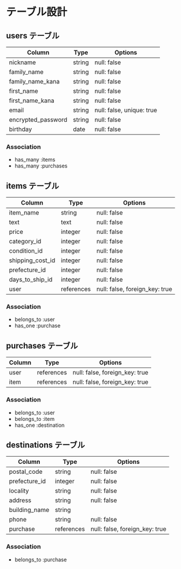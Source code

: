 # テーブル設計

## users テーブル

| Column             | Type   | Options                   |
| ------------------ | ------ | ------------------------- |
| nickname           | string | null: false               |
| family_name        | string | null: false               |
| family_name_kana   | string | null: false               |
| first_name         | string | null: false               |
| first_name_kana    | string | null: false               |
| email              | string | null: false, unique: true |
| encrypted_password | string | null: false               |
| birthday           | date   | null: false               |

### Association

- has_many :items
- has_many :purchases

## items テーブル

| Column           | Type       | Options                        |
| ---------------- | ---------- | ------------------------------ |
| item_name        | string     | null: false                    |
| text             | text       | null: false                    |
| price            | integer    | null: false                    |
| category_id      | integer    | null: false                    |
| condition_id     | integer    | null: false                    |
| shipping_cost_id | integer    | null: false                    |
| prefecture_id    | integer    | null: false                    |
| days_to_ship_id  | integer    | null: false                    |
| user             | references | null: false, foreign_key: true |


### Association

- belongs_to :user
- has_one    :purchase

## purchases テーブル

| Column | Type       | Options                        |
| ------ | ---------- | ------------------------------ |
| user   | references | null: false, foreign_key: true |
| item   | references | null: false, foreign_key: true |

### Association

- belongs_to :user
- belongs_to :item
- has_one    :destination  

## destinations テーブル

| Column        | Type       | Options                        |
| ------------- | ---------- | ------------------------------ |
| postal_code   | string     | null: false                    |
| prefecture_id | integer    | null: false                    |
| locality      | string     | null: false                    |
| address       | string     | null: false                    |
| building_name | string     |                                |
| phone         | string     | null: false                    |
| purchase      | references | null: false, foreign_key: true |

### Association

- belongs_to :purchase

